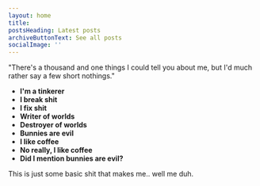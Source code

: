```yaml
---
layout: home
title:
postsHeading: Latest posts
archiveButtonText: See all posts
socialImage: ''
---
```

"There's a thousand and one things I could tell you about me, but I'd much rather say a few short nothings."

- **I'm a tinkerer**
- **I break shit**
- **I fix shit**
- **Writer of worlds**
- **Destroyer of worlds** 
- **Bunnies are evil**
- **I like coffee**
- **No really, I like coffee**
- **Did I mention bunnies are evil?**

This is just some basic shit that makes me.. well me duh.